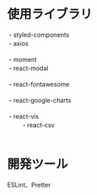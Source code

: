 # 使用ライブラリ
・styled-components<br/>
・axios<br/>    
・moment<br/>
・react-modal<br/>  
・react-fontawesome<br/>  
・react-google-charts<br/>  
・react-vis<br/> 　　
・react-csv<br/>　    　

# 開発ツール    　 
ESLint、Pretter 
